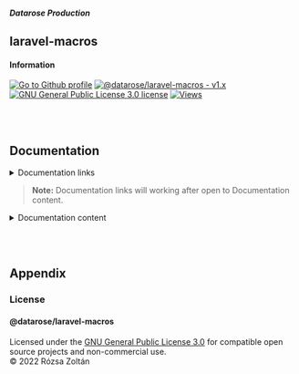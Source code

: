 ##### Datarose Production

## laravel-macros

#### Information

[![Go to Github profile](https://img.shields.io/static/v1?label=datarose&message=production&color=2ea44f&logo=github)](https://github.com/rozsazoltan)
[![@datarose/laravel-macros - v1.x](https://img.shields.io/static/v1?label=@datarose/laravel-macros&message=v1.x&color=e31d65)](https://github.com/rozsazoltan/laravel-macros/blob/dev-master/README.md)
[![GNU General Public License 3.0 license](https://img.shields.io/static/v1?label=License&message=GNU-GPL-3.0&color=2ea44f)](https://github.com/rozsazoltan/laravel-macros/blob/dev-master/LICENSE.md)
[![Views](https://komarev.com/ghpvc/?username=rozsazoltan-laravel-macros&label=Views)](https://github.com/rozsazoltan/laravel-macros/blob/dev-master/LICENSE.md)

<br><br>

## Documentation

<details>
  <summary>Documentation links</summary>

  - [Getting Started](#getting-started)
    - [Installation](#installation)
    - [Usage](#usage)
  - [Appendix](#appendix)
    - [License](#license)
    - [Special Thanks](#special-thanks)
</details>

>**Note:** Documentation links will working after open to Documentation content.

<details>
  <summary>Documentation content</summary>

  ### Getting Started

  #### Installation

  Require:
  - PHP 8.x or heigher
  - Laravel 8.x or heigher

  ```sh
    # Install
    composer install datarose/laravel-macros
  ```

  #### Usage

  ...

</details>

<br><br>

## Appendix

### License
#### @datarose/laravel-macros
Licensed under the [GNU General Public License 3.0](https://github.com/rozsazoltan/laravel-macros/blob/dev-master/LICENSE.md) for compatible open source projects and non-commercial use.<br>
© 2022 Rózsa Zoltán